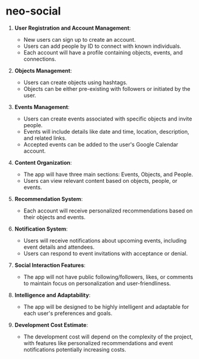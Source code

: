 # neo-social


1. **User Registration and Account Management**:
   - New users can sign up to create an account.
   - Users can add people by ID to connect with known individuals.
   - Each account will have a profile containing objects, events, and connections.

2. **Objects Management**:
   - Users can create objects using hashtags.
   - Objects can be either pre-existing with followers or initiated by the user.

3. **Events Management**:
   - Users can create events associated with specific objects and invite people.
   - Events will include details like date and time, location, description, and related links.
   - Accepted events can be added to the user's Google Calendar account.

4. **Content Organization**:
   - The app will have three main sections: Events, Objects, and People.
   - Users can view relevant content based on objects, people, or events.

5. **Recommendation System**:
   - Each account will receive personalized recommendations based on their objects and events.

6. **Notification System**:
   - Users will receive notifications about upcoming events, including event details and attendees.
   - Users can respond to event invitations with acceptance or denial.

7. **Social Interaction Features**:
   - The app will not have public following/followers, likes, or comments to maintain focus on personalization and user-friendliness.

8. **Intelligence and Adaptability**:
   - The app will be designed to be highly intelligent and adaptable for each user's preferences and goals.

9. **Development Cost Estimate**:
    - The development cost will depend on the complexity of the project, with features like personalized recommendations and event notifications potentially increasing costs.